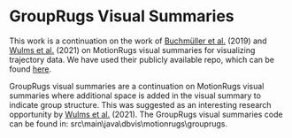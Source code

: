 # GroupRugs Visual Summaries
This work is a continuation on the work of [Buchmüller et al.](https://www.computer.org/csdl/journal/tg/2019/01/08440823/17D45W2WyxW) (2019) and [Wulms et al.](https://ieeexplore.ieee.org/document/9438758) (2021) on MotionRugs visual summaries for visualizing trajectory data. We have used their publicly available repo, which can be found [here](https://github.com/jbuchmueller/motionrugs/tree/master).

GroupRugs visual summaries are a continuation on MotionRugs visual summaries where additional space is added in the visual summary to indicate group structure. This was suggested as an interesting research opportunity by [Wulms et al.](https://ieeexplore.ieee.org/document/9438758) (2021). The GroupRugs visual summaries code can be found in: src\main\java\dbvis\motionrugs\grouprugs.
